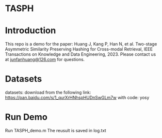 # TASPH
# Introduction
This repo is a demo for the paper:
Huang J, Kang P, Han N, et al. Two-stage Asymmetric Similarity Preserving Hashing for Cross-modal Retrieval, IEEE Transactions on Knowledge and Data Engineering, 2023.
Please contact us at junfanhuang@126.com for questions.

# Datasets
datasets: download from the following link: https://pan.baidu.com/s/1_qurXrHNhspHUDnSwGLm7w with code: yosy

# Run Demo
Run TASPH_demo.m
The reusult is saved in log.txt
